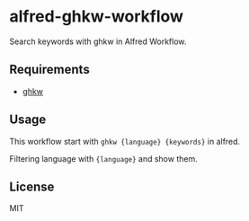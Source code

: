 # alfred-ghkw-workflow

Search keywords with ghkw in Alfred Workflow.

## Requirements

* [ghkw](https://github.com/kyoshidajp/ghkw)

## Usage

This workflow start with `ghkw {language} {keywords}` in alfred.

Filtering language with `{language}` and show them.

## License

MIT
